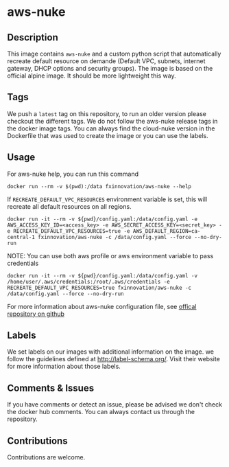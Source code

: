 # aws-nuke

## Description
This image contains `aws-nuke` and a custom python script that automatically recreate default resource on demande (Default VPC, subnets, internet gateway, DHCP options and security groups). The image is based on the official alpine image. It should be more lightweight this way.

## Tags
We push a `latest` tag on this repository, to run an older version please checkout the different tags.
We do not follow the aws-nuke release tags in the docker image tags. You can always find the cloud-nuke version in the Dockerfile that was used to create the image or you can use the labels.

## Usage
For aws-nuke help, you can run this command 

`docker run --rm -v $(pwd):/data fxinnovation/aws-nuke --help`

If `RECREATE_DEFAULT_VPC_RESOURCES` environment variable is set, this will recreate all default resources on all regions.

`docker run -it --rm -v ${pwd}/config.yaml:/data/config.yaml -e AWS_ACCESS_KEY_ID=<access_key> -e AWS_SECRET_ACCESS_KEY=<secret_key> -e RECREATE_DEFAULT_VPC_RESOURCES=true -e AWS_DEFAULT_REGION=ca-central-1 fxinnovation/aws-nuke -c /data/config.yaml --force --no-dry-run`


NOTE: 
You can use both aws profile or aws environment variable to pass credentials 

`docker run -it --rm -v ${pwd}/config.yaml:/data/config.yaml -v /home/user/.aws/credentials:/root/.aws/credentials -e RECREATE_DEFAULT_VPC_RESOURCES=true fxinnovation/aws-nuke -c /data/config.yaml --force --no-dry-run`

For more information about aws-nuke configuration file, see [offical repository on github](https://github.com/rebuy-de/aws-nuke)

## Labels
We set labels on our images with additional information on the image. we follow the guidelines defined at http://label-schema.org/. Visit their website for more information about those labels.

## Comments & Issues
If you have comments or detect an issue, please be advised we don't check the docker hub comments. You can always contact us through the repository.

## Contributions
Contributions are welcome.
